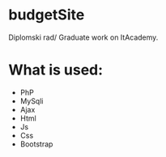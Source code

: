 # budgetSite

Diplomski rad/ Graduate work on ItAcademy.

# What is used:
  <ul>
  <li>PhP</li>
  <li>MySqli</li>
  <li>Ajax</li>
  <li>Html</li>
  <li>Js</li>
  <li>Css</li>
  <li>Bootstrap</li>
  <ul>


